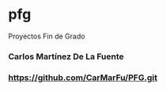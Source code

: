 # pfg
Proyectos Fin de Grado

### Carlos Martínez De La Fuente
### https://github.com/CarMarFu/PFG.git
